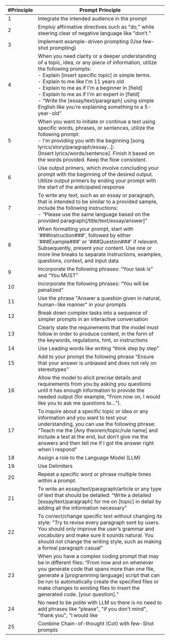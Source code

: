 | #Principle | Prompt Principle |
|------------|------------------|
| 1          | Integrate the intended audience in the prompt |
| 2          | Employ affirmative directives such as "do," while steering clear of negative language like "don’t." |
| 3          | Implement example-driven prompting (Use few-shot prompting) |
| 4          | When you need clarity or a deeper understanding of a topic, idea, or any piece of information, utilize the following prompts:<br>- Explain [insert specific topic] in simple terms.<br>- Explain to me like I'm 11 years old<br>- Explain to me as if I'm a beginner in [field]<br>- Explain to me as if I'm an expert in [field]<br>- “Write the [essay/text/paragraph] using simple English like you’re explaining something to a 5-year-old” |
| 5          | When you want to initiate or continue a text using specific words, phrases, or sentences, utilize the following prompt:<br>- I'm providing you with the beginning [song lyrics/story/paragraph/essay...]:<br> [Insert lyrics/words/sentence]. Finish it based on the words provided. Keep the flow consistent. |
| 6          | Use output primers, which involve concluding your prompt with the beginning of the desired output. Utilize output primers by ending your prompt with the start of the anticipated response |
| 7          | To write any text, such as an essay or paragraph, that is intended to be similar to a provided sample, include the following instructions:<br>- “Please use the same language based on the provided paragraph[/title/text/essay/answer]” |
| 8          | When formatting your prompt, start with '###Instruction###', followed by either '###Example###' or '###Question###' if relevant. Subsequently, present your content. Use one or more line breaks to separate instructions, examples, questions, context, and input data |
| 9          | Incorporate the following phrases: “Your task is” and “You MUST” |
| 10         | Incorporate the following phrases: “You will be penalized” |
| 11         | Use the phrase "Answer a question given in natural, human-like manner" in your prompts |
| 12         | Break down complex tasks into a sequence of simpler prompts in an interactive conversation |
| 13         | Clearly state the requirements that the model must follow in order to produce content, in the form of the keywords, regulations, hint, or instructions |
| 14         | Use Leading words like writing “think step by step” |
| 15         | Add to your prompt the following phrase “Ensure that your answer is unbiased and does not rely on stereotypes” |
| 16         | Allow the model to elicit precise details and requirements from you by asking you questions until it has enough information to provide the needed output (for example, "From now on, I would like you to ask me questions to..."). |
| 17         | To inquire about a specific topic or idea or any information and you want to test your understanding, you can use the following phrase: “Teach me the [Any theorem/topic/rule name] and include a test at the end, but don’t give me the answers and then tell me if I got the answer right when I respond” |
| 18         | Assign a role to the Language Model (LLM) |
| 19         | Use Delimiters |
| 20         | Repeat a specific word or phrase multiple times within a prompt. |
| 21         | To write an essay/text/paragraph/article or any type of text that should be detailed: “Write a detailed [essay/text/paragraph] for me on [topic] in detail by adding all the information necessary” |
| 22         | To correct/change specific text without changing its style: "Try to revise every paragraph sent by users. You should only improve the user’s grammar and vocabulary and make sure it sounds natural. You should not change the writing style, such as making a formal paragraph casual" |
| 23         | When you have a complex coding prompt that may be in different files: “From now and on whenever you generate code that spans more than one file, generate a [programming language] script that can be run to automatically create the specified files or make changes to existing files to insert the generated code. [your question]." |
| 24         | No need to be polite with LLM so there is no need to add phrases like “please", "if you don't mind", "thank you", "I would like
| 25         | Combine Chain-of-thought (Cot) with few-Shot prompts |
